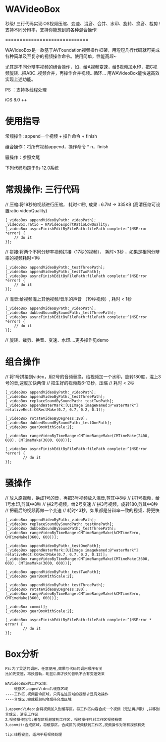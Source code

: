 # WAVideoBox
秒级! 三行代码实现iOS视频压缩、变速、混音、合并、水印、旋转、换音、裁剪 ! 支持不同分辩率，支持你能想到的各种混合操作!

=============================

WAVideoBox是一款基于AVFoundation视频操作框架，用短短几行代码就可完成各种简单及至复杂的视频操作命令。使用简单，性能高超~

尤其是不同分辩率视频的组合操作，如，给A视频变速，给B视频加水印，把C视频旋转...把ABC..视频合并，再操作合并视频...循环...
用WAVideoBox能快速高效实现上述功能。

PS ：支持多线程处理

iOS 8.0 ++

使用指导
=====================

常规操作: append一个视频 + 操作命令 + finish

组合操作：将所有视频append，操作命令 * n，finish

骚操作：参照文尾

下列代码均跑于6s 12.0系统

常规操作: 三行代码
=====================

// 压缩:将19秒的视频进行压缩，  耗时<1秒, 成果 : 6.7M -> 335KB (高清压缩可设置ratio  videoQuality)

    [_videoBox appendVideoByPath:_videoPath];
    _videoBox.ratio = WAVideoExportRatioLowQuality;
    [_videoBox asyncFinishEditByFilePath:filePath complete:^(NSError *error) {
        // do it
    }];
        
// 拼接:将两个不同分辨率视频拼接（17秒的视频），  耗时<3秒 ，如果是相同分辩率的视频耗时<1秒

    [_videoBox appendVideoByPath:_testThreePath];
    [_videoBox appendVideoByPath:_testTwoPath];
    [_videoBox asyncFinishEditByFilePath:filePath complete:^(NSError *error) {
        // do it
    }];
    
// 混音:给视频混上其他视频/音乐的声音 （19秒视频）, 耗时 < 1秒

    [_videoBox appendVideoByPath:_videoPath];
    [_videoBox dubbedSoundBySoundPath:_testThreePath];
    [_videoBox asyncFinishEditByFilePath:filePath complete:^(NSError *error) {
        // do it 
    }];
    
// 旋转、裁剪、换音、变速、水印....更多操作见demo

组合操作 
=====================

//  将1号拼接到video，用2号的音频替换，给视频加一个水印，旋转180度，混上3号的音,速度加快两倍
//  把生好的视频裁6-12秒，压缩
//  耗时 < 2秒

    [_videoBox appendVideoByPath:_videoPath];
    [_videoBox appendVideoByPath:_testThreePath];
    [_videoBox replaceSoundBySoundPath:_testTwoPath];
    [_videoBox appendWaterMark:[UIImage imageNamed:@"waterMark"] relativeRect:CGRectMake(0.7, 0.7, 0.2, 0.1)];

    [_videoBox rotateVideoByDegress:180];
    [_videoBox dubbedSoundBySoundPath:_testOnePath];
    [_videoBox gearBoxWithScale:2];

    [_videoBox rangeVideoByTimeRange:CMTimeRangeMake(CMTimeMake(2400, 600), CMTimeMake(3600, 600))];

    [_videoBox asyncFinishEditByFilePath:filePath complete:^(NSError *error) {
            // do it
    }];

骚操作 
=====================

// 放入原视频，换成1号的音，再把3号视频放入混音,剪其中8秒
// 拼1号视频，给1号水印,剪其中8秒
// 拼2号视频，给2号变速
// 拼3号视频，旋转180,剪其中8秒
// 把最后的视频再做一个变速
// 耗时<3秒，如果都是分辩率一致的视频，将更快

    [_videoBox appendVideoByPath:_videoPath];
    [_videoBox replaceSoundBySoundPath:_testOnePath];
    [_videoBox dubbedSoundBySoundPath:_testThreePath];
    [_videoBox rangeVideoByTimeRange:CMTimeRangeMake(kCMTimeZero, CMTimeMake(3600, 600))];

    [_videoBox appendVideoByPath:_testOnePath];
    [_videoBox appendWaterMark:[UIImage imageNamed:@"waterMark"] relativeRect:CGRectMake(0.7, 0.7, 0.2, 0.12)];
    [_videoBox rangeVideoByTimeRange:CMTimeRangeMake(CMTimeMake(3600, 600), CMTimeMake(3600, 600))];

    [_videoBox appendVideoByPath:_testTwoPath];
    [_videoBox gearBoxWithScale:2];

    [_videoBox appendVideoByPath:_testThreePath];
    [_videoBox rotateVideoByDegress:180];
    [_videoBox rangeVideoByTimeRange:CMTimeRangeMake(kCMTimeZero, CMTimeMake(3600, 600))];

    [_videoBox commit];
    [_videoBox gearBoxWithScale:2];

    [_videoBox asyncFinishEditByFilePath:filePath complete:^(NSError * error) {
            // do it
    }];

Box分析
=====================

    PS:为了灵活的调用、任意使用,效果与代码的调用顺序有关
    比如先变速，再换音轨，明显后面才换的音轨不会有变速效果

    WAVideoBox的工作区域:
    ----缓存区,appedVideo后缓存区域
    ----工作区,视频指令区域，只有在这区域的视频才是有效操作
    ----合成区,完成视频指令后待合成区域

    1､appendVideo:会将视频加入到缓存区，将工作区内容合成一个视频（无法再拆散）,并移到合成区，清空工作区
    2､视频操作指令:缓存区视频放到工作区，视频操作只对工作区视频有效
    3､commit:合成区域，将缓存区，合成区的视频移到工作区,视频操作对所有视频有效

    tip:线程安全，适用于短视频处理



